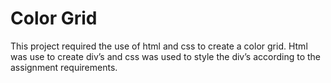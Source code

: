 Color Grid
=================
This project required the use of html and css to create a color grid.
Html was use to create div’s and css was used to style the div’s according to the assignment requirements.